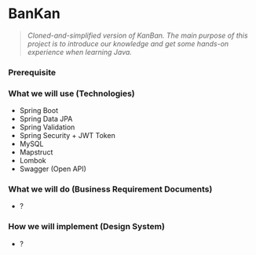 # BanKan
> _Cloned-and-simplified version of KanBan. The main purpose of this project is to introduce our knowledge and get some hands-on experience when learning Java._

### Prerequisite

### What we will use (Technologies)
- Spring Boot
- Spring Data JPA
- Spring Validation
- Spring Security + JWT Token
- MySQL
- Mapstruct
- Lombok
- Swagger (Open API)

### What we will do (Business Requirement Documents)
- ?

### How we will implement (Design System)
- ?